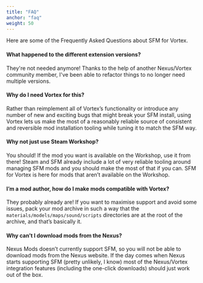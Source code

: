 ```yaml
---
title: "FAQ"
anchor: "faq"
weight: 50
---
```


Here are some of the Frequently Asked Questions about SFM for Vortex.

#### What happened to the different extension versions?

They're not needed anymore! Thanks to the help of another Nexus/Vortex community member, I've been able to refactor things to no longer need multiple versions.

#### Why do I need Vortex for this?

Rather than reimplement all of Vortex’s functionality or introduce any number of new and exciting bugs that might break your SFM install, using Vortex lets us make the most of a reasonably reliable source of consistent and reversible mod installation tooling while tuning it to match the SFM way.

#### Why not just use Steam Workshop?

You should! If the mod you want is available on the Workshop, use it from there! Steam and SFM already include a lot of very reliable tooling around managing SFM mods and you should make the most of that if you can. SFM for Vortex is here for mods that aren’t available on the Workshop.

#### I’m a mod author, how do I make mods compatible with Vortex?

They probably already are! If you want to maximise support and avoid some issues, pack your mod archive in such a way that the `materials/models/maps/sound/scripts` directories are at the root of the archive, and that’s basically it.

#### Why can’t I download mods from the Nexus?

Nexus Mods doesn’t currently support SFM, so you will not be able to download mods from the Nexus website. If the day comes when Nexus starts supporting SFM (pretty unlikely, I know) most of the Nexus/Vortex integration features (including the one-click downloads) should just work out of the box.